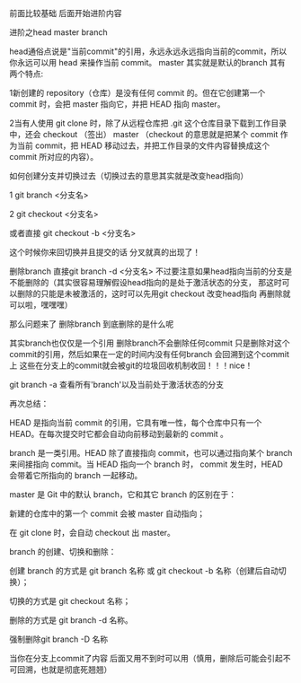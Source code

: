 前面比较基础 后面开始进阶内容

进阶之head master branch


head通俗点说是"当前commit"的引用，永远永远永远指向当前的commit，所以你永远可以用 head 来操作当前 commit。
master 其实就是默认的branch  其有两个特点:

1新创建的 repository（仓库）是没有任何 commit 的。但在它创建第一个 commit 时，会把 master 指向它，并把 HEAD 指向 master。

2当有人使用 git clone 时，除了从远程仓库把 .git 这个仓库目录下载到工作目录中，还会 checkout （签出） master
（checkout 的意思就是把某个 commit 作为当前 commit，把 HEAD 移动过去，并把工作目录的文件内容替换成这个 commit 所对应的内容）。


如何创建分支并切换过去（切换过去的意思其实就是改变head指向）

1 git branch <分支名> 

2 git checkout <分支名>

或者直接 git checkout -b <分支名>

这个时候你来回切换并且提交的话 分叉就真的出现了！

删除branch 直接git branch -d <分支名> 不过要注意如果head指向当前的分支是不能删除的（其实很容易理解假设head指向的是处于激活状态的分支，
那这时可以删除的只能是未被激活的，这时可以先用git checkout 改变head指向 再删除就可以啦，嘿嘿嘿）

那么问题来了 删除branch 到底删除的是什么呢

其实branch也仅仅是一个引用 删除branch不会删除任何commit 只是删除对这个commit的引用，然后如果在一定的时间内没有任何branch
会回溯到这个commit上 这些在分支上的commit就会被git的垃圾回收机制收回！！！nice！


git branch -a 查看所有'branch'以及当前处于激活状态的分支

再次总结：

HEAD 是指向当前 commit 的引用，它具有唯一性，每个仓库中只有一个 HEAD。在每次提交时它都会自动向前移动到最新的 commit 。

branch 是一类引用。HEAD 除了直接指向 commit，也可以通过指向某个 branch 来间接指向 commit。当 HEAD 指向一个 branch 时，
commit 发生时，HEAD 会带着它所指向的 branch 一起移动。

master 是 Git 中的默认 branch，它和其它 branch 的区别在于：

新建的仓库中的第一个 commit 会被 master 自动指向；

在 git clone 时，会自动 checkout 出 master。

branch 的创建、切换和删除：

创建 branch 的方式是 git branch 名称 或 git checkout -b 名称（创建后自动切换）；

切换的方式是 git checkout 名称；

删除的方式是 git branch -d 名称。 

强制删除git branch -D 名称  

当你在分支上commit了内容 后面又用不到时可以用（慎用，删除后可能会引起不可回溯，也就是彻底死翘翘）
